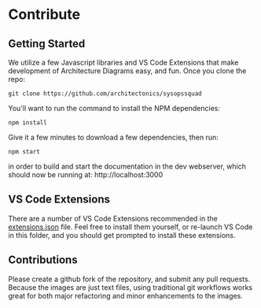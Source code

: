 # Contribute

## Getting Started

We utilize a few Javascript libraries and VS Code Extensions that make development of Architecture Diagrams easy, and fun.  Once you clone the repo:

    git clone https://github.com/architectonics/sysopssquad

You'll want to run the command to install the NPM dependencies:

    npm install

Give it a few minutes to download a few dependencies, then run:

    npm start

in order to build and start the documentation in the dev webserver, which should now be running at:  http://localhost:3000

## VS Code Extensions
There are a number of VS Code Extensions recommended in the [extensions.json](.vscode/extensions.json) file.  Feel free to install them yourself, or re-launch VS Code in this folder, and you should get prompted to install these extensions.  

## Contributions

Please create a github fork of the repository, and submit any pull requests.  Because the images are just text files, using traditional git workflows works great for both major refactoring and minor enhancements to the images.